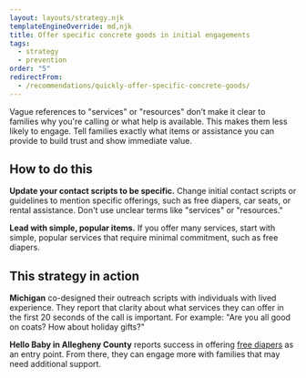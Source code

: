 ```yaml
---
layout: layouts/strategy.njk
templateEngineOverride: md,njk
title: Offer specific concrete goods in initial engagements
tags:
  - strategy
  - prevention
order: "5"
redirectFrom:
  - /recommendations/quickly-offer-specific-concrete-goods/
---
```

Vague references to "services" or "resources" don’t make it clear to families why you're calling or what help is available. This makes them less likely to engage. Tell families exactly what items or assistance you can provide to build trust and show immediate value.

## How to do this

**Update your contact scripts to be specific.** Change initial contact scripts or guidelines to mention specific offerings, such as free diapers, car seats, or rental assistance. Don't use unclear terms like "services" or "resources."

**Lead with simple, popular items.** If you offer many services, start with simple, popular services that require minimal commitment, such as free diapers.

## This strategy in action

**Michigan** co-designed their outreach scripts with individuals with lived experience. They report that clarity about what services they can offer in the first 20 seconds of the call is important. For example: "Are you all good on coats? How about holiday gifts?"

**Hello Baby in Allegheny County** reports success in offering [free diapers](https://www.hellobabypgh.org/baby-items/) as an entry point. From there, they can engage more with families that may need additional support.